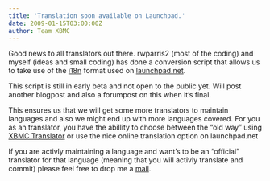 ```yaml
---
title: 'Translation soon available on Launchpad.'
date: 2009-01-15T03:00:00Z
author: Team XBMC
---
```

Good news to all translators out there. rwparris2 (most of the coding) and myself (ideas and small coding) has done a conversion script that allows us to take use of the [i18n](http://download.hforge.org/doc/i18n/index.html) format used on [launchpad.net](https://launchpad.net/).

 This script is still in early beta and not open to the public yet. Will post another blogpost and also a forumpost on this when it’s final.

 This ensures us that we will get some more translators to maintain languages and also we might end up with more languages covered. For you as an translator, you have the abillity to choose between the “old way” using [XBMC Translator](https://kodi.wiki/view/XBMC_Translator) or use the nice online translation option on launchpad.net

 If you are activly maintaining a language and want’s to be an “official” translator for that language (meaning that you will activly translate and commit) please feel free to drop me a [mail](/cdn-cgi/l/email-protection#3557595c4141545b754d5758561b5a47520a4640575f505641087a53535c565c5459154147545b465954415a47).

 